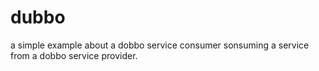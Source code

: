 # dubbo
a simple example about a dobbo service consumer sonsuming a service from a dobbo service provider.
